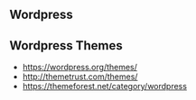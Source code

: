 ## Wordpress

## Wordpress Themes

- https://wordpress.org/themes/
- http://themetrust.com/themes/
- https://themeforest.net/category/wordpress